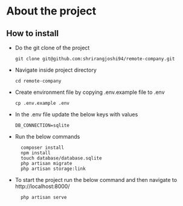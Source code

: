 # About the project

## How to install

- Do the git clone of the project

  ```
  git clone git@github.com:shrirangjoshi94/remote-company.git
  ```

- Navigate inside project directory

  ```
  cd remote-company
  ```

- Create environment file by copying .env.example file to .env
  ```
  cp .env.example .env
  ```
  
- In the .env file update the below keys with values

  ```
  DB_CONNECTION=sqlite
  ```

- Run the below commands

  ```
    composer install
    npm install
    touch database/database.sqlite
    php artisan migrate
    php artisan storage:link
  ```

- To start the project run the below command and then navigate to http://localhost:8000/

  ```
    php artisan serve
  ```
